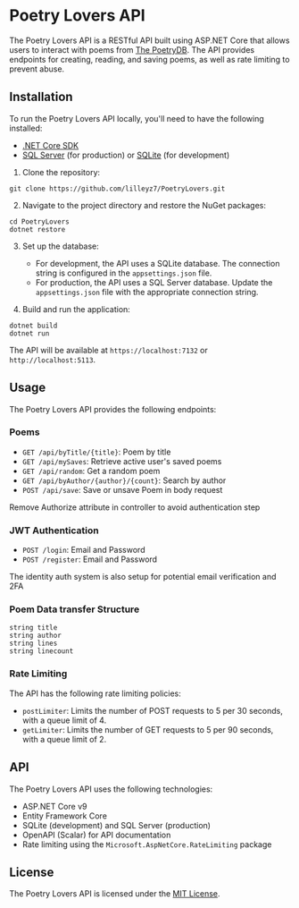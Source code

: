 # Poetry Lovers API

The Poetry Lovers API is a RESTful API built using ASP.NET Core that allows users to interact with poems from [The PoetryDB](https://poetrydb.org/index.html). The API provides endpoints for creating, reading, and saving poems, as well as rate limiting to prevent abuse. 

## Installation

To run the Poetry Lovers API locally, you'll need to have the following installed:

- [.NET Core SDK](https://dotnet.microsoft.com/download)
- [SQL Server](https://www.microsoft.com/en-us/sql-server/sql-server-downloads) (for production) or [SQLite](https://www.sqlite.org/index.html) (for development)

1. Clone the repository:

```
git clone https://github.com/lilleyz7/PoetryLovers.git
```

2. Navigate to the project directory and restore the NuGet packages:

```
cd PoetryLovers
dotnet restore
```

3. Set up the database:

   - For development, the API uses a SQLite database. The connection string is configured in the `appsettings.json` file.
   - For production, the API uses a SQL Server database. Update the `appsettings.json` file with the appropriate connection string.

4. Build and run the application:

```
dotnet build
dotnet run
```

The API will be available at `https://localhost:7132` or `http://localhost:5113`.

## Usage

The Poetry Lovers API provides the following endpoints:

### Poems

- `GET /api/byTitle/{title}`: Poem by title
- `GET /api/mySaves`: Retrieve active user's saved poems
- `GET /api/random`: Get a random poem
- `GET /api/byAuthor/{author}/{count}`: Search by author
- `POST /api/save`: Save or unsave Poem in body request

Remove Authorize attribute in controller to avoid authentication step


### JWT Authentication

- `POST /login`: Email and Password
- `POST /register`: Email and Password

The identity auth system is also setup for potential email verification and 2FA

### Poem Data transfer Structure

```
string title
string author
string lines
string linecount
```

### Rate Limiting

The API has the following rate limiting policies:

- `postLimiter`: Limits the number of POST requests to 5 per 30 seconds, with a queue limit of 4.
- `getLimiter`: Limits the number of GET requests to 5 per 90 seconds, with a queue limit of 2.

## API

The Poetry Lovers API uses the following technologies:

- ASP.NET Core v9
- Entity Framework Core
- SQLite (development) and SQL Server (production)
- OpenAPI (Scalar) for API documentation
- Rate limiting using the `Microsoft.AspNetCore.RateLimiting` package

## License

The Poetry Lovers API is licensed under the [MIT License](LICENSE).

